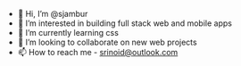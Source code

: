 - 👋 Hi, I’m @sjambur
- 👀 I’m interested in building full stack web and mobile apps
- 🌱 I’m currently learning css
- 💞️ I’m looking to collaborate on new web projects
- 📫 How to reach me - srinoid@outlook.com

<!---
sjambur/sjambur is a ✨ special ✨ repository because its `README.md` (this file) appears on your GitHub profile.
You can click the Preview link to take a look at your changes.
--->

